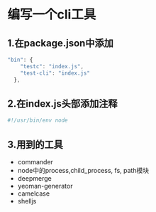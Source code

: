 # 编写一个cli工具

## 1.在package.json中添加

```javascript
"bin": {
    "testc": "index.js",
    "test-cli": "index.js"
  },
```

## 2.在index.js头部添加注释

```javascript
#!/usr/bin/env node
```

## 3.用到的工具

* commander
* node中的process,child\_process, fs, path模块
* deepmerge
* yeoman-generator
* camelcase
* shelljs

